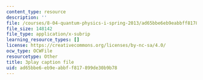 ```yaml
---
content_type: resource
description: ''
file: /courses/8-04-quantum-physics-i-spring-2013/ad65bbe6eb9eabbff817899de30b9b78_TWpyhsPAK14.srt
file_size: 148142
file_type: application/x-subrip
learning_resource_types: []
license: https://creativecommons.org/licenses/by-nc-sa/4.0/
ocw_type: OCWFile
resourcetype: Other
title: 3play caption file
uid: ad65bbe6-eb9e-abbf-f817-899de30b9b78
---
```


